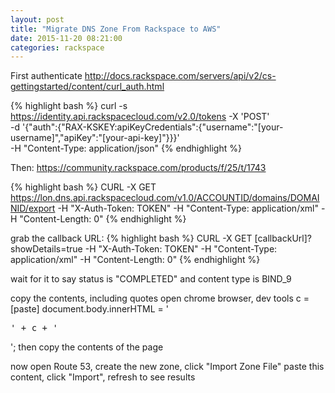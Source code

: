 ```yaml
---
layout: post
title: "Migrate DNS Zone From Rackspace to AWS"
date: 2015-11-20 08:21:00
categories: rackspace
---
```


First authenticate
http://docs.rackspace.com/servers/api/v2/cs-gettingstarted/content/curl_auth.html

{% highlight bash %}
curl -s https://identity.api.rackspacecloud.com/v2.0/tokens -X 'POST' \
       -d '{"auth":{"RAX-KSKEY:apiKeyCredentials":{"username":"[your-username]","apiKey":"[your-api-key]"}}}' \
       -H "Content-Type: application/json"
{% endhighlight %}

Then:
https://community.rackspace.com/products/f/25/t/1743

{% highlight bash %}
CURL -X GET https://lon.dns.api.rackspacecloud.com/v1.0/ACCOUNTID/domains/DOMAINID/export -H "X-Auth-Token: TOKEN" -H "Content-Type: application/xml" -H "Content-Length: 0"
{% endhighlight %}

grab the callback URL:
{% highlight bash %}
CURL -X GET [callbackUrl]?showDetails=true -H "X-Auth-Token: TOKEN" -H "Content-Type: application/xml" -H "Content-Length: 0"
{% endhighlight %}

wait for it to say status is "COMPLETED"
and content type is BIND_9

copy the contents, including quotes
open chrome browser, dev tools
c = [paste]
document.body.innerHTML = '<pre>' + c + '</pre>';
then copy the contents of the page

now open Route 53, create the new zone, click "Import Zone File"
paste this content, click "Import", refresh to see results
